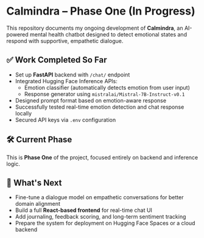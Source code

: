 # Calmindra – Phase One (In Progress)

This repository documents my ongoing development of **Calmindra**, an AI-powered mental health chatbot designed to detect emotional states and respond with supportive, empathetic dialogue.

## ✅ Work Completed So Far

- Set up **FastAPI** backend with `/chat/` endpoint
- Integrated Hugging Face Inference APIs:
  - Emotion classifier (automatically detects emotion from user input)
  - Response generator using `mistralai/Mistral-7B-Instruct-v0.1`
- Designed prompt format based on emotion-aware response
- Successfully tested real-time emotion detection and chat response locally
- Secured API keys via `.env` configuration

## 🛠️ Current Phase

This is **Phase One** of the project, focused entirely on backend and inference logic.

## 🚀 What's Next

- Fine-tune a dialogue model on empathetic conversations for better domain alignment
- Build a full **React-based frontend** for real-time chat UI
- Add journaling, feedback scoring, and long-term sentiment tracking
- Prepare the system for deployment on Hugging Face Spaces or a cloud backend

